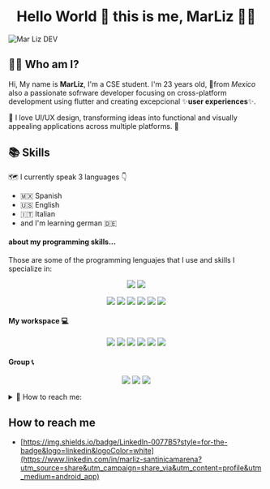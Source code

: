 <h1 align='center'>
  Hello World 👋 this is me, MarLiz 👩‍💻
</h1>

![Mar Liz DEV](https://github.com/user-attachments/assets/91e187bc-fa48-4098-a4c7-a5a9a86e898b)


## 🙋‍♀️ Who am I?

Hi, My name is **MarLiz**, I'm a CSE student. I'm 23 years old, 📍from _Mexico_ also a passionate sofrware developer focusing on cross-platform development using flutter and creating excepcional ✨**user experiences**✨. 

💌 I love UI/UX design, transforming ideas into functional and visually appealing applications across multiple platforms. 💌

## 📚 Skills
🗺 I currently speak 3 languages 👇
- 🇲🇽 Spanish
- 🇺🇸 English
- 🇮🇹 Italian 
- and I'm learning german 🇩🇪

#### about my programming skills... 
Those are some of the programming lenguajes that I use and skills I specialize in:
<p align='center'>
  <img src="https://img.shields.io/badge/Dart-0175C2?style=for-the-badge&logo=dart&logoColor=white" />
  <img src="https://img.shields.io/badge/Python-FFD43B?style=for-the-badge&logo=python&logoColor=blue">
</p>
<p align='center'>
  <img src="https://img.shields.io/badge/Overleaf-47A141?style=for-the-badge&logo=Overleaf&logoColor=white" />
  <img src="https://img.shields.io/badge/Flutter-02569B?style=for-the-badge&logo=flutter&logoColor=white">
  <img src="https://img.shields.io/badge/MySQL-005C84?style=for-the-badge&logo=mysql&logoColor=white">
  <img src="https://img.shields.io/badge/Sqlite-003B57?style=for-the-badge&logo=sqlite&logoColor=white">
  <img src="https://img.shields.io/badge/Canva-%2300C4CC.svg?&style=for-the-badge&logo=Canva&logoColor=white">
  <img src="https://img.shields.io/badge/Figma-F24E1E?style=for-the-badge&logo=figma&logoColor=white">
</p>

#### My workspace 💻
<p align='center'>
  <img src="https://img.shields.io/badge/Windows-0078D6?style=for-the-badge&logo=windows&logoColor=white">
  <img src="https://img.shields.io/badge/Visual_Studio_Code-0078D4?style=for-the-badge&logo=visual%20studio%20code&logoColor=white" />
  <img src="https://img.shields.io/badge/GitKraken-179287?style=for-the-badge&logo=GitKraken&logoColor=white">
  <img src="https://img.shields.io/badge/firebase-ffca28?style=for-the-badge&logo=firebase&logoColor=black">
  <img src="https://img.shields.io/badge/Android_Studio-3DDC84?style=for-the-badge&logo=android-studio&logoColor=white">
  <img src="https://img.shields.io/badge/apache%20netbeans-1B6AC6?style=for-the-badge&logo=apache%20netbeans%20IDE&logoColor=white">
</p>

#### Group 📞
<p align='center'>
  <img src="https://img.shields.io/badge/Mattermost-0058CC?style=for-the-badge&logo=Mattermost&logoColor=white">
  <img src="https://img.shields.io/badge/Microsoft_Teams-6264A7?style=for-the-badge&logo=microsoft-teams&logoColor=white" />
  <img src="https://img.shields.io/badge/Discord-5865F2?style=for-the-badge&logo=discord&logoColor=white">
</p>

<details>
  <summary> 📨 How to reach me: </summary>
  <p align='left'>
  <a href="https://github.com/MarLiz-SanCam">
    <img src="https://img.shields.io/badge/GitHub-100000?style=for-the-badge&logo=github&logoColor=white" />        
  </a>&nbsp;&nbsp;
  <a href="https://github.com/MarLiz-SanCam">
    <img src="https://img.shields.io/badge/LinkedIn-0077B5?style=for-the-badge&logo=linkedin&logoColor=white" />        
  </a>&nbsp;&nbsp;
</details>

## How to reach me
- [https://img.shields.io/badge/LinkedIn-0077B5?style=for-the-badge&logo=linkedin&logoColor=white](https://www.linkedin.com/in/marliz-santinicamarena?utm_source=share&utm_campaign=share_via&utm_content=profile&utm_medium=android_app) 
